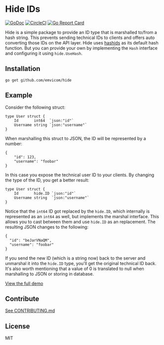 # Hide IDs

[![GoDoc](https://godoc.org/github.com/emvicom/hide?status.svg)](https://godoc.org/github.com/emvicom/hide)
[![CircleCI](https://circleci.com/gh/emvicom/hide.svg?style=svg)](https://circleci.com/gh/emvicom/hide)
[![Go Report Card](https://goreportcard.com/badge/github.com/emvicom/hide)](https://goreportcard.com/report/github.com/emvicom/hide)

Hide is a simple package to provide an ID type that is marshalled to/from a hash string.
This prevents sending technical IDs to clients and offers auto converting those IDs on the API layer.
Hide uses [hashids](https://github.com/speps/go-hashids) as its default hash function.
But you can provide your own by implementing the `Hash` interface and configuring it using `hide.UseHash`.

## Installation

```
go get github.com/emvicom/hide
```

## Example

Consider the following struct:

```
type User struct {
    Id       int64  `json:"id"`
    Username string `json:"username"`
}
```

When marshalling this struct to JSON, the ID will be represented by a number:

```
{
    "id": 123,
    "username": "foobar"
}
```

In this case you expose the technical user ID to your clients. By changing the type of the ID, you get a better result:

```
type User struct {
    Id       hide.ID `json:"id"`
    Username string  `json:"username"`
}
```

Notice that the `int64` ID got replaced by the `hide.ID`, which internally is represented as an `int64` as well, but implements the marshal interface.
This allows you to cast between them and use `hide.ID` as an replacement. The resulting JSON changes to the following:

```
{
  "id": "beJarVNaQM",
  "username": "foobar"
}
```

If you send the new ID (which is a string now) back to the server and unmarshal it into the `hide.ID` type, you'll get the original technical ID back.
It's also worth mentioning that a value of 0 is translated to null when marshalling to JSON or storing in database.

[View the full demo](https://github.com/emvicom/hide-example)

## Contribute

[See CONTRIBUTING.md](CONTRIBUTING.md)

## License

MIT
